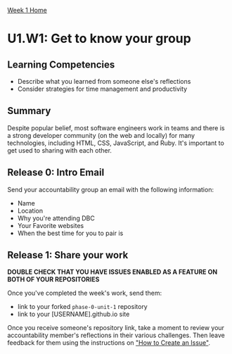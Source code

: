 [Week 1 Home](./)

# U1.W1: Get to know your group

## Learning Competencies
- Describe what you learned from someone else's reflections
- Consider strategies for time management and productivity

## Summary

Despite popular belief, most software engineers work in teams and there is a strong developer community (on the web and locally) for many technologies, including HTML, CSS, JavaScript, and Ruby.  It's important to get used to sharing with each other.


## Release 0: Intro Email

Send your accountability group an email with the following information:

- Name
- Location
- Why you're attending DBC
- Your Favorite websites
- When the best time for you to pair is


## Release 1: Share your work
**DOUBLE CHECK THAT YOU HAVE ISSUES ENABLED AS A FEATURE ON BOTH OF YOUR REPOSITORIES**

Once you've completed the week's work, send them:
- link to your forked `phase-0-unit-1` repository
- link to your [USERNAME].github.io site

Once you receive someone's repository link, take a moment to review your accountability member's reflections in their various challenges. Then leave feedback for them using the instructions on ["How to Create an Issue"](https://github.com/Devbootcamp/phase-0-handbook/blob/master/coding-references/review.md).
